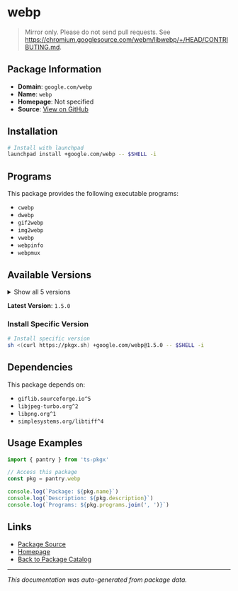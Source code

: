 # webp

> Mirror only. Please do not send pull requests. See https://chromium.googlesource.com/webm/libwebp/+/HEAD/CONTRIBUTING.md.

## Package Information

- **Domain**: `google.com/webp`
- **Name**: `webp`
- **Homepage**: Not specified
- **Source**: [View on GitHub](https://github.com/pkgxdev/pantry/tree/main/projects/google.com/webp/package.yml)

## Installation

```bash
# Install with launchpad
launchpad install +google.com/webp -- $SHELL -i
```

## Programs

This package provides the following executable programs:

- `cwebp`
- `dwebp`
- `gif2webp`
- `img2webp`
- `vwebp`
- `webpinfo`
- `webpmux`

## Available Versions

<details>
<summary>Show all 5 versions</summary>

- `1.5.0`, `1.4.0`, `1.3.2`, `1.3.1`, `1.3.0`

</details>

**Latest Version**: `1.5.0`

### Install Specific Version

```bash
# Install specific version
sh <(curl https://pkgx.sh) +google.com/webp@1.5.0 -- $SHELL -i
```

## Dependencies

This package depends on:

- `giflib.sourceforge.io^5`
- `libjpeg-turbo.org^2`
- `libpng.org^1`
- `simplesystems.org/libtiff^4`

## Usage Examples

```typescript
import { pantry } from 'ts-pkgx'

// Access this package
const pkg = pantry.webp

console.log(`Package: ${pkg.name}`)
console.log(`Description: ${pkg.description}`)
console.log(`Programs: ${pkg.programs.join(', ')}`)
```

## Links

- [Package Source](https://github.com/pkgxdev/pantry/tree/main/projects/google.com/webp/package.yml)
- [Homepage](#)
- [Back to Package Catalog](../package-catalog.md)

---

*This documentation was auto-generated from package data.*
